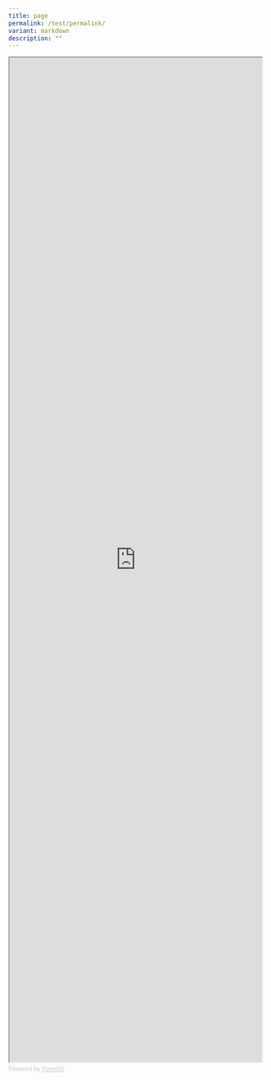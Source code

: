 ```yaml
---
title: page
permalink: /test/permalink/
variant: markdown
description: ""
---
```




<!-- Change the width and height values to suit you best -->
<iframe style="width:100%;height:2000px" src="https://form.gov.sg/65b28a396f26938cf7d90f6f" id="iframe"></iframe>

<div style="font-family:Sans-Serif;font-size:12px;color:#999;opacity:0.5;padding-top:5px">Powered by <a style="color: #999" href="https://form.gov.sg">FormSG</a></div>